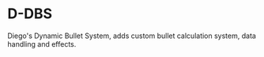 # D-DBS
Diego's Dynamic Bullet System, adds custom bullet calculation system, data handling and effects.
